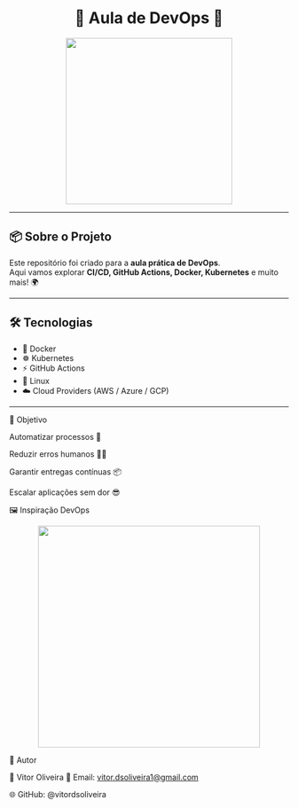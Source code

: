 <h1 align="center">🚀 Aula de DevOps 🚀</h1>

<p align="center">
  <img src="https://media.giphy.com/media/L8K62iTDkzGX6/giphy.gif" width="300"/>
</p>

---

## 📦 Sobre o Projeto
Este repositório foi criado para a **aula prática de DevOps**.  
Aqui vamos explorar **CI/CD, GitHub Actions, Docker, Kubernetes** e muito mais! 🌍

---

## 🛠️ Tecnologias
- 🐳 Docker  
- ☸️ Kubernetes  
- ⚡ GitHub Actions  
- 🐧 Linux  
- ☁️ Cloud Providers (AWS / Azure / GCP)

---

🎯 Objetivo

Automatizar processos 🦾

Reduzir erros humanos 🧑‍💻

Garantir entregas contínuas 📦

Escalar aplicações sem dor 😎

🖼️ Inspiração DevOps
<p align="center"> <img src="https://media.giphy.com/media/coxQHKASG60HrHtvkt/giphy.gif" width="400"/> </p>
📜 Autor

👤 Vitor Oliveira
📧 Email: vitor.dsoliveira1@gmail.com

🌐 GitHub: @vitordsoliveira
